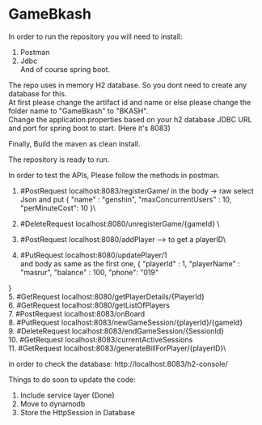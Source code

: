 # GameBkash

In order to run the repository you will need to install: 
1. Postman
2. Jdbc\
And of course spring boot. 


The repo uses in memory H2 database. So you dont need to create any database for this. \
At first please change the artifact id and name or else please change the folder name to "GameBkash" to "BKASH".\
Change the application.properties based on your h2 database JDBC URL and port for spring boot to start. (Here it's 8083)

Finally, Build the maven as clean install. 

The repository is ready to run. 

In order to test the APIs, Please follow the methods in postman.

1. #PostRequest localhost:8083/registerGame/ 
in the body -> raw select Json and put 
{
        "name" : "genshin",
        "maxConcurrentUsers" : 10,
        "perMinuteCost": 10
}\

2. #DeleteRequest localhost:8080/unregisterGame/{gameId} \
3. #PostRequest localhost:8080/addPlayer  --> to get a playerID\
4. #PutRequest localhost:8080/updatePlayer/1\
and body as same as the first one, 
{
    "playerId" : 1,
    "playerName" : "masrur",
    "balance" : 100,
    "phone": "019"

}\
5. #GetRequest localhost:8080/getPlayerDetails/{PlayerId}\
6. #GetRequest localhost:8080/getListOfPlayers\
7. #PostRequest localhost:8083/onBoard\
8. #PutRequest localhost:8083/newGameSession/{playerId}/{gameId}\
9. #DeleteRequest localhost:8083/endGameSession/{SessionId}\
10. #GetRequest localhost:8083/currentActiveSessions\
11. #GetRequest localhost:8083/generateBillForPlayer/{playerID}\



in order to check the database: http://localhost:8083/h2-console/


Things to do soon to update the code: 
1. Include service layer  (Done)
2. Move to dynamodb
3. Store the HttpSession in Database
